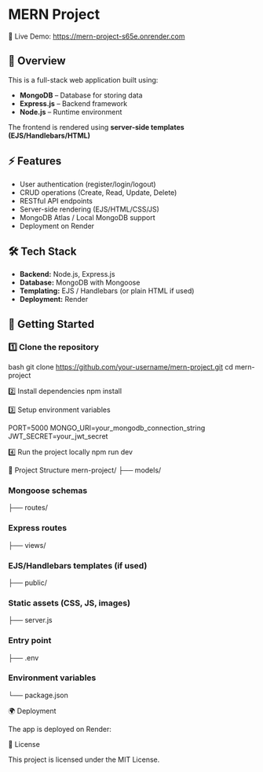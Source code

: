 # MERN Project
🚀 Live Demo: https://mern-project-s65e.onrender.com

## 📌 Overview
This is a full-stack web application built using:
- **MongoDB** – Database for storing data  
- **Express.js** – Backend framework  
- **Node.js** – Runtime environment

The frontend is rendered using **server-side templates (EJS/Handlebars/HTML)**

## ⚡ Features
- User authentication (register/login/logout)  
- CRUD operations (Create, Read, Update, Delete)  
- RESTful API endpoints  
- Server-side rendering (EJS/HTML/CSS/JS)  
- MongoDB Atlas / Local MongoDB support  
- Deployment on Render


## 🛠️ Tech Stack
- **Backend:** Node.js, Express.js  
- **Database:** MongoDB with Mongoose  
- **Templating:** EJS / Handlebars (or plain HTML if used)  
- **Deployment:** Render

## 🚀 Getting Started

### 1️⃣ Clone the repository
bash
git clone https://github.com/your-username/mern-project.git
cd mern-project

2️⃣ Install dependencies
npm install

3️⃣ Setup environment variables

PORT=5000
MONGO_URI=your_mongodb_connection_string
JWT_SECRET=your_jwt_secret

4️⃣ Run the project locally
npm run dev

📂 Project Structure
mern-project/
 ├── models/ 
 ### Mongoose schemas
 ├── routes/       
 ### Express routes
 ├── views/        
 ### EJS/Handlebars templates (if used)
 ├── public/        
 ### Static assets (CSS, JS, images)
 ├── server.js      
 ### Entry point
 ├── .env          
 ### Environment variables
 └── package.json

 🌍 Deployment

The app is deployed on Render:

📜 License

This project is licensed under the MIT License.


